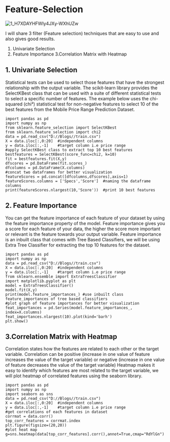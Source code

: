 # Feature-Selection

![1_H7XDAYHFWIy4JXy-WXhUZw](https://user-images.githubusercontent.com/86042628/140170825-ecada75f-e199-44a0-a60f-4c33ca7428c3.jpeg)


I will share 3 filter (Feature selection) techniques that are easy to use and also gives good results.
1. Univariate Selection
2. Feature Importance
3.Correlation Matrix with Heatmap

## 1. Univariate Selection
Statistical tests can be used to select those features that have the strongest relationship with the output variable.
The scikit-learn library provides the SelectKBest class that can be used with a suite of different statistical tests to select a specific number of features.
The example below uses the chi-squared (chi²) statistical test for non-negative features to select 10 of the best features from the Mobile Price Range Prediction Dataset.

`import pandas as pd`          
`import numpy as np`  
`from sklearn.feature_selection import SelectKBest`  
`from sklearn.feature_selection import chi2`  
`data = pd.read_csv("D://Blogs//train.csv")`  
`X = data.iloc[:,0:20]  #independent columns`  
`y = data.iloc[:,-1]    #target column i.e price range`  
`#apply SelectKBest class to extract top 10 best features`  
`bestfeatures = SelectKBest(score_func=chi2, k=10)`  
`fit = bestfeatures.fit(X,y)`  
`dfscores = pd.DataFrame(fit.scores_)`  
`dfcolumns = pd.DataFrame(X.columns)`  
`#concat two dataframes for better visualization`   
`featureScores = pd.concat([dfcolumns,dfscores],axis=1)`  
`featureScores.columns = ['Specs','Score']  #naming the dataframe columns`  
`print(featureScores.nlargest(10,'Score'))  #print 10 best features` 

## 2. Feature Importance
You can get the feature importance of each feature of your dataset by using the feature importance property of the model.
Feature importance gives you a score for each feature of your data, the higher the score more important or relevant is the feature towards your output variable.
Feature importance is an inbuilt class that comes with Tree Based Classifiers, we will be using Extra Tree Classifier for extracting the top 10 features for the dataset.

`import pandas as pd`    
`import numpy as np`    
`data = pd.read_csv("D://Blogs//train.csv")`  
`X = data.iloc[:,0:20]  #independent columns`  
`y = data.iloc[:,-1]    #target column i.e price range`  
`from sklearn.ensemble import ExtraTreesClassifier`  
`import matplotlib.pyplot as plt`  
`model = ExtraTreesClassifier()`  
`model.fit(X,y)`  
`print(model.feature_importances_) #use inbuilt class feature_importances of tree based classifiers`  
`#plot graph of feature importances for better visualization`  
`feat_importances = pd.Series(model.feature_importances_, index=X.columns)`  
`feat_importances.nlargest(10).plot(kind='barh')`  
`plt.show()`  

## 3.Correlation Matrix with Heatmap
Correlation states how the features are related to each other or the target variable.
Correlation can be positive (increase in one value of feature increases the value of the target variable) or negative (increase in one value of feature decreases the value of the target variable)
Heatmap makes it easy to identify which features are most related to the target variable, we will plot heatmap of correlated features using the seaborn library.

`import pandas as pd`  
`import numpy as np`  
`import seaborn as sns`  
`data = pd.read_csv("D://Blogs//train.csv")`  
`X = data.iloc[:,0:20]  #independent columns`  
`y = data.iloc[:,-1]    #target column i.e price range`  
`#get correlations of each features in dataset`  
`corrmat = data.corr()`  
`top_corr_features = corrmat.index`  
`plt.figure(figsize=(20,20))`  
`#plot heat map`  
`g=sns.heatmap(data[top_corr_features].corr(),annot=True,cmap="RdYlGn")`  
